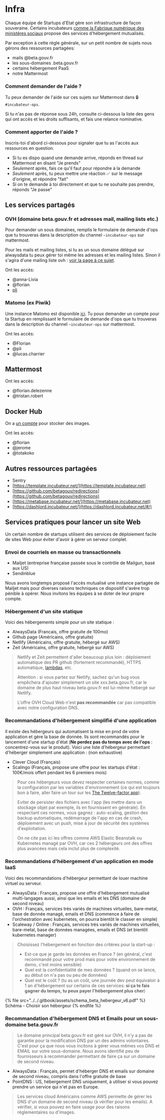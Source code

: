 # Infra

Chaque équipe de Startups d'Etat gère son infrastructure de façon souveraine. Certains incubateurs [comme la Fabrique numérique des ministères sociaux](https://socialgouv.github.io/support/#/README) propose des services d'hébergement mutualisés.

Par exception à cette règle générale, sur un petit nombre de sujets nous gérons des ressources partagées:

* mails @beta.gouv.fr
* les sous-domaines .beta.gouv.fr
* certains hébergement PaaS
* notre Mattermost

### Comment demander de l'aide ?

Tu peux demander de l'aide sur ces sujets sur Mattermost dans 🔒`#incubateur-ops`.

Si tu n'as pas de réponse sous 24h, consulte ci-dessous la liste des gens qui ont accès et les droits suffisants, et fais une relance nominative.

### Comment apporter de l'aide ?

Inscris-toi d'abord ci-dessous pour signaler que tu as l'accès aux ressources en question.

* Si tu es dispo quand une demande arrive, réponds en thread sur Mattermost en disant "Je prends"
* _Seulement_ après, fais ce qu'il faut pour répondre à la demande
* _Seulement_ après, tu peux mettre une réaction ✅ sur le message d'origine, et répondre "fait"
* Si on te demande à toi directement et que tu ne souhaite pas prendre, réponds "Je passe"

## Les services partagés

### OVH (domaine beta.gouv.fr et adresses mail, mailing lists etc.)

Pour demander un sous domaines, remplis le formulaire de demande d'ops que tu trouveras dans la description du channel `~incubateur-ops` sur mattermost.

Pour les mails et mailing listes, si tu as un sous domaine délégué sur alwaysdata tu peux gérer toi même les adresses et les mailing listes.
Sinon il s'agira d'une mailing liste ovh : [voir la page à ce sujet](https://doc.incubateur.net/communaute/travailler-a-beta-gouv/jutilise-les-outils-de-la-communaute/outils/liste-de-diffusion-et-adresses-de-contact).

Ont les accès:

* @anna-Livia
* @florian
* [pli](https://app.gitbook.com/u/fSfs0pRUfWcVSxNjLWzM5QwYjs92 "mention")

### Matomo (ex Piwik)

Une instance Matomo est disponible [ici](http://stats.data.gouv.fr). Tu poux demander un compte pour ta Startup en remplissant le formulaire de demande d'ops que tu trouveras dans la description du channel `~incubateur-ops` sur mattermost.

Ont les accès:

* @Florian
* @pli
* @lucas.charrier

## Mattermost

Ont les accès:

* @florian.delezenne
* @tristan.robert

## Docker Hub

On a [un compte](https://hub.docker.com/u/betagouv) pour stocker des images.

Ont les accès:

* @florian
* @jerome
* @totakoko

## Autres ressources partagées

* Sentry
* [https://template.incubateur.net/](https://template.incubateur.net)
* [https://github.com/betagouv/redirections](https://github.com/betagouv/redirections)
* [https://metabase.incubateur.net/](https://metabase.incubateur.net)
* [https://dashlord.incubateur.net/](https://dashlord.incubateur.net/#/)

## Services pratiques pour lancer un site Web

Un certain nombre de startups utilisent des services de déploiement facile de sites Web pour éviter d'avoir à gérer un serveur complet.

### Envoi de courriels en masse ou transactionnels

* Mailjet (entreprise française passée sous le contrôle de Mailgun, basé aux US)
* Sendinblue

Nous avons longtemps proposé l'accès mutualisé une instance partagée de Mailjet mais pour diverses raisons techniques ce dispositif s'avère trop pénible à opérer. Nous invitons les équipes à se doter de leur propre compte.

### Hébergement d'un site statique

Voici des hébergements simple pour un site statique :

* AlwaysData (Francais, offre gratuite de 100mo)
* Github page (Américains, offre gratuite)
* Netlify (Américains, offre gratuite, hébergé sur AWS)
* Zeit (Américains, offre gratuite, hébergé sur AWS)

> Netlify et Zeit permettent d'aller beaucoup plus loin : déploiement automatique des PR github (fortement recommandé), HTTPS automatique, [lambdas](https://hackernoon.com/what-is-serverless-architecture-what-are-its-pros-and-cons-cc4b804022e9), etc.
>
> Attention : si vous partez sur Netlify, sachez qu'un bug vous empêchera d'ajouter simplement un site xxx.beta.gouv.fr, car le domaine de plus haut niveau beta.gouv.fr est lui-même hébergé sur Netlify.
>
> L'offre OVH Cloud Web n'est **pas recommandée** car pas compatible avec notre configuration DNS.

### Recommandations d'hébergement simplifié d'une application

Il existe des hébergeurs qui automatisent la mise en prod de votre application et gère la base de donnée. Ils sont recommandés pour le lancement d'une startup d'état (**Ne perdez pas du temps avec de l'ops** : concentrez-vous sur le produit). Voici une liste d'hébergeur permettant d'héberger simplement une application : (non exhaustive)

* Clever Cloud (Français)
* Scalingo (Français, propose une offre pour les startups d'état : 100€/mois offert pendant les 6 premiers mois)

> Pour ces hébergeurs vous devez respecter certaines normes, comme la configuration par les variables d'environnement (ce qui est toujours bon à faire, aller faire un tour sur les [The Twelve-factor app](https://12factor.net)).
>
> Eviter de persister des fichiers avec l'app (les mettre dans un stockage objet par exemple, ils en fournissent en générale). En respectant ces normes, vous gagnez : auto-scaling, gestion des backup automatiques, redémarrage de l'app en cas de crash, déploiement avec un push, mise à jour de sécurité des systèmes d'exploitation.
>
> On ne cite pas ici les offres comme AWS Elastic Beanstalk ou Kubernetes managé par OVH, car ces 2 hébergeurs ont des offres plus avancées mais cela inclut plus de complexité.

### Recommandations d'hébergement d'un application en mode IaaS

Voici des recommandations d'hébergeur permettant de louer machine virtuel ou serveur.

* AlwaysData : Français, propose une offre d'hébergement mutualisé multi-langages aussi, ainsi que les emails et les DNS (domaine de second niveau)
* OVH : Français, services très variés de machines virtuelles, bare-metal, base de donnée managé, emails et DNS (commence à faire de l'orchestration avec kubernetes, on pourra bientôt le classer en simple)
* Scaleway / Online : Français, services très variés de machines virtuelles, bare-metal, base de données managées, emails et DNS (et bientôt kubernetes manager)

> Choisissez l'hébergement en fonction des critères pour la start-up :
>
> * Est-ce que je garde les données en France ? (en général, c'est recommandé pour votre prod mais pour votre environnement de demo, c'est moins sensible)
> * Quel est la confidentialité de mes données ? (quand on se lance, au début on n'a pas ou peu de données)
> * Quel est le coût ? (tu as un coût, une journée dev peut équivaloir à 1 an d'hébergement sur certains de ces services: **si ça te fais gagner du temps, tu peux payer l'hébergement plus cher**)

{% file src="../../.gitbook/assets/schema_beta_hebergeur_v6.pdf" %}
Schéma - Choisir son hébergeur
{% endfile %}



### Recommandation d'hébergement DNS et Emails pour un sous-domaine beta.gouv.fr

> Le domaine principal beta.gouv.fr est géré sur OVH, il n'y a pas de garantie pour la modification DNS par un des admins volontaires. C'est pour ça que nous vous incitons à gérer vous mêmes vos DNS et EMAIL sur votre sous-domaine. Nous avons identifié peu de fournisseurs à recommander permettant de faire ça sur un domaine de second niveau.

* AlwaysData : Français, permet d'héberger DNS et emails sur domaine de second niveau, compris dans l'offre gratuite de base
* PointDNS : US, hébergement DNS uniquement, à utiliser si vous pouvez prendre un service qui n'et pas en Europe.

> Les services cloud Américains comme AWS permette de gérer les DNS d'un domaine de second niveau (à vérifier pour les emails). A vérifier, si vous pouvez en faire usage pour des raisons réglementaires ou d'images.

